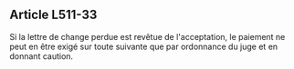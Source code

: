 Article L511-33
----
Si la lettre de change perdue est revêtue de l'acceptation, le paiement ne peut
en être exigé sur toute suivante que par ordonnance du juge et en donnant
caution.
